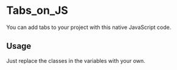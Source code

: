 # Tabs_on_JS

<p>You can add tabs to your project with this native JavaScript code.</p>

<h2>Usage</h2>

<p>Just replace the classes in the variables with your own.</p>
